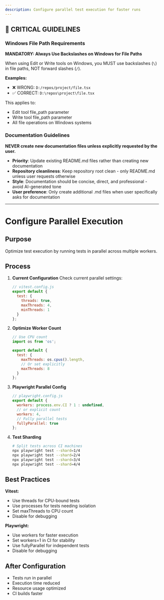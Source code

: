 ```yaml
---
description: Configure parallel test execution for faster runs
---
```


## 🚨 CRITICAL GUIDELINES

### Windows File Path Requirements

**MANDATORY: Always Use Backslashes on Windows for File Paths**

When using Edit or Write tools on Windows, you MUST use backslashes (`\`) in file paths, NOT forward slashes (`/`).

**Examples:**
- ❌ WRONG: `D:/repos/project/file.tsx`
- ✅ CORRECT: `D:\repos\project\file.tsx`

This applies to:
- Edit tool file_path parameter
- Write tool file_path parameter
- All file operations on Windows systems


### Documentation Guidelines

**NEVER create new documentation files unless explicitly requested by the user.**

- **Priority**: Update existing README.md files rather than creating new documentation
- **Repository cleanliness**: Keep repository root clean - only README.md unless user requests otherwise
- **Style**: Documentation should be concise, direct, and professional - avoid AI-generated tone
- **User preference**: Only create additional .md files when user specifically asks for documentation


---

# Configure Parallel Execution

## Purpose
Optimize test execution by running tests in parallel across multiple workers.

## Process

1. **Current Configuration**
   Check current parallel settings:
   ```javascript
   // vitest.config.js
   export default {
     test: {
       threads: true,
       maxThreads: 4,
       minThreads: 1
     }
   };
   ```

2. **Optimize Worker Count**
   ```javascript
   // Use CPU count
   import os from 'os';

   export default {
     test: {
       maxThreads: os.cpus().length,
       // Or set explicitly
       maxThreads: 8
     }
   };
   ```

3. **Playwright Parallel Config**
   ```javascript
   // playwright.config.js
   export default {
     workers: process.env.CI ? 1 : undefined,
     // or explicit count
     workers: 4,
     // Fully parallel tests
     fullyParallel: true
   };
   ```

4. **Test Sharding**
   ```bash
   # Split tests across CI machines
   npx playwright test --shard=1/4
   npx playwright test --shard=2/4
   npx playwright test --shard=3/4
   npx playwright test --shard=4/4
   ```

## Best Practices

**Vitest:**
- Use threads for CPU-bound tests
- Use processes for tests needing isolation
- Set maxThreads to CPU count
- Disable for debugging

**Playwright:**
- Use workers for faster execution
- Set workers=1 in CI for stability
- Use fullyParallel for independent tests
- Disable for debugging

## After Configuration

- Tests run in parallel
- Execution time reduced
- Resource usage optimized
- CI builds faster
